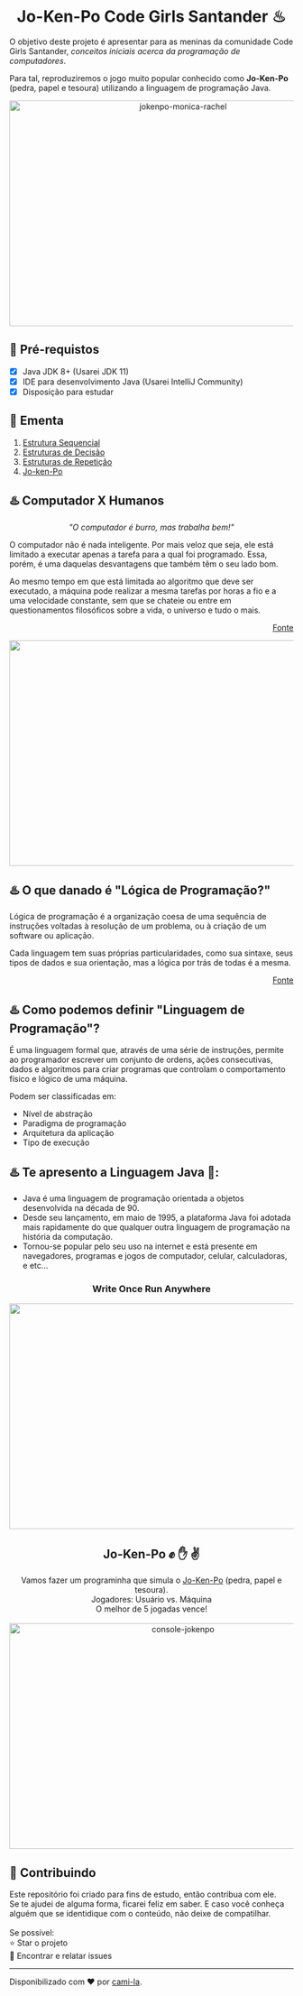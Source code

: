 <h1 align="center">Jo-Ken-Po Code Girls Santander ♨</h1>

<p>O objetivo deste projeto é apresentar para as meninas da comunidade Code Girls Santander, <em>conceitos iniciais acerca da programação de computadores</em>. </p>
<p>Para tal, reproduziremos o jogo muito popular conhecido como <strong>Jo-Ken-Po</strong> (pedra, papel e tesoura) utilizando a linguagem de programação Java.</p>

<div align="center">
    <img src="https://c.tenor.com/CACaU3WIOQYAAAAd/friends-monica-geller.gif" width="600" height="400" alt="jokenpo-monica-rachel">
</div>

<h2> 🛑 Pré-requistos </h2>

- [x] Java JDK 8+ (Usarei JDK 11)
- [x] IDE para desenvolvimento Java (Usarei IntelliJ Community)
- [x] Disposição para estudar

<h2>📝 Ementa</h2>

<ol>
    <li><a href="https://github.com/cami-la/Jo-Ken-Po-code-girls-santander/tree/master/EstruturaSequencial">Estrutura Sequencial</a></li>
    <li><a href="https://github.com/cami-la/Jo-Ken-Po-code-girls-santander/tree/master/EstruturaDeDecisao">Estruturas de Decisão</a></li>
    <li><a href="https://github.com/cami-la/Jo-Ken-Po-code-girls-santander/tree/master/EstruturasDeRepeticao">Estruturas de Repetição</a></li>
    <li><a href="https://github.com/cami-la/Jo-Ken-Po-code-girls-santander/tree/master/Jo-Ken-Po">Jo-ken-Po</a></li>
</ol>

<h2>♨️ Computador X Humanos </h2>
<p align="center"><em>"O computador é burro, mas trabalha bem!"</em></p>
<p>O computador não é nada inteligente. Por mais veloz que seja, ele está limitado a executar apenas a tarefa para a qual foi programado. Essa, porém, é uma daquelas desvantagens que também têm o seu lado bom.</p>
<p>Ao mesmo tempo em que está limitada ao algoritmo que deve ser executado, a máquina pode realizar a mesma tarefas por horas a fio e a uma velocidade constante, sem que se chateie ou entre em questionamentos filosóficos sobre a vida, o universo e tudo o mais.</p>
<p align="right"><a href="https://www.tecmundo.com.br/ciencia/16846-cerebro-humano-x-pc-como-eles-se-comparam-.htm">Fonte</a></p>
<p align="center">
    <img src="https://media2.giphy.com/media/CTX0ivSQbI78A/giphy.gif?cid=790b7611f1697e92d7a4495d340aca8709e424b4d49f2b8f&rid=giphy.gif&ct=g" width="600" height="400"/>
</p>
<h2>♨️ O que danado é "Lógica de Programação?"</h2>
<p>Lógica de programação é a organização coesa de uma sequência de instruções voltadas à resolução de um problema, ou à criação de um software ou aplicação.</p>
<p>Cada linguagem tem suas próprias particularidades, como sua sintaxe, seus tipos de dados e sua orientação, mas a lógica por trás de todas é a mesma.</p>
<p align="right"><a href="https://kenzie.com.br/blog/logica-de-programacao/">Fonte</a></p>

<h2>♨️ Como podemos definir "Linguagem de Programação"?</h2>
<p> É uma linguagem formal que, através de uma série de instruções, permite ao programador escrever um conjunto de ordens, ações consecutivas, dados e algoritmos para criar programas que controlam o comportamento físico e lógico de uma máquina.</p>
<p> Podem ser classificadas em:</p>

<ul>
    <li>
        Nível de abstração
    </li>
    <li>
        Paradigma de programação
    </li>
    <li>
        Arquitetura da aplicação
    </li>
    <li>
        Tipo de execução
    </li>
</ul>

<h2>♨️ Te apresento a Linguagem Java 🖤:</h2>
<p>
    <ul>
        <li>Java é uma linguagem de programação orientada a objetos desenvolvida na década de 90.</li>
        <li>Desde seu lançamento, em maio de 1995, a plataforma Java foi adotada mais rapidamente do que qualquer outra
        linguagem de programação na história da computação.</li>
        <li>Tornou-se popular pelo seu uso na internet e está presente em navegadores, programas e jogos de computador, celular,
        calculadoras, e etc...</li>
    </ul>
</p>

<h3 align="center"> Write Once Run Anywhere </h3>
<p align="center">
    <img src="https://rogerioaraujo.files.wordpress.com/2013/01/visaogeraldevjava.png" width="600" height="400"/>
</p>

<h2 align="center">Jo-Ken-Po ✊ ✋ ✌ </h2>
<p align="center">
Vamos fazer um programinha que simula o <a href="https://github.com/cami-la/Jo-Ken-Po-code-girls-santander/tree/master/Jo-Ken-Po">Jo-Ken-Po</a> (pedra, papel e tesoura).<br>
Jogadores: Usuário vs. Máquina<br>
O melhor de 5 jogadas vence!<br><br>

<img src="https://media1.giphy.com/media/Xoc70mlHm8SQGv7uRE/giphy.gif?cid=790b7611fb9477f332a4ee46efebeeed1045578781f28741&rid=giphy.gif&ct=g" width="600" height="400" alt="console-jokenpo">

</p>


<h2> 🤝 Contribuindo </h2>

<p>
Este repositório foi criado para fins de estudo, então contribua com ele.<br>
Se te ajudei de alguma forma, ficarei feliz em saber. E caso você conheça alguém que se identidique com o conteúdo, não deixe de compatilhar.<br>
<br>
Se possível:<br>
⭐️  Star o projeto<br>
🐛 Encontrar e relatar issues<br>
</p>



------------

Disponibilizado com ♥ por [cami-la](https://www.linkedin.com/in/cami-la/ "cami-la").


